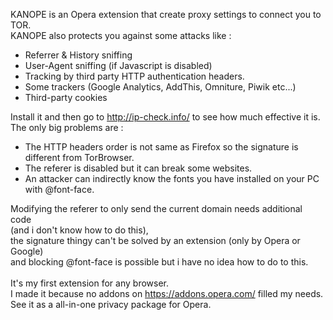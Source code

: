 KANOPE is an Opera extension that create proxy settings to connect you to TOR.<br>
KANOPE also protects you against some attacks like :
- Referrer & History sniffing
- User-Agent sniffing (if Javascript is disabled)
- Tracking by third party HTTP authentication headers.
- Some trackers (Google Analytics, AddThis, Omniture, Piwik etc...)
- Third-party cookies

Install it and then go to http://ip-check.info/ to see how much effective it is. <br>
The only big problems are :  <br>
- The HTTP headers order is not same as Firefox so the signature is different from TorBrowser.
- The referer is disabled but it can break some websites.
- An attacker can indirectly know the fonts you have installed on your PC with @font-face.

Modifying the referer to only send the current domain needs additional code 
<br>(and i don't know how to do this),<br>
the signature thingy can't be solved by an extension (only by Opera or Google) 
<br>and blocking @font-face is possible but i have no idea how to do to this.<br>
<br>
It's my first extension for any browser. <br>
I made it because no addons on https://addons.opera.com/ filled my needs. <br>
See it as a all-in-one privacy package for Opera. <br>

